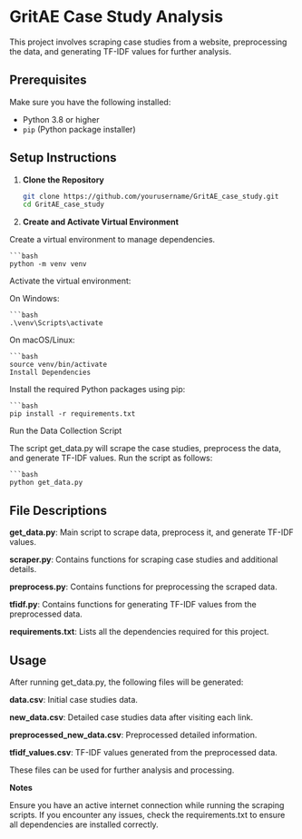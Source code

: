 # GritAE Case Study Analysis

This project involves scraping case studies from a website, preprocessing the data, and generating TF-IDF values for further analysis.

## Prerequisites

Make sure you have the following installed:
- Python 3.8 or higher
- `pip` (Python package installer)

## Setup Instructions

1. **Clone the Repository**

   ```bash
   git clone https://github.com/yourusername/GritAE_case_study.git
   cd GritAE_case_study

2. **Create and Activate Virtual Environment**

Create a virtual environment to manage dependencies.

    ```bash
    python -m venv venv

Activate the virtual environment:

On Windows:

    ```bash
    .\venv\Scripts\activate

On macOS/Linux:

    ```bash
    source venv/bin/activate
    Install Dependencies

Install the required Python packages using pip:

    ```bash
    pip install -r requirements.txt
    
Run the Data Collection Script

The script get_data.py will scrape the case studies, preprocess the data, and generate TF-IDF values. Run the script as follows:

    ```bash
    python get_data.py


## File Descriptions

**get_data.py**: Main script to scrape data, preprocess it, and generate TF-IDF values.

**scraper.py**: Contains functions for scraping case studies and additional details.

**preprocess.py**: Contains functions for preprocessing the scraped data.

**tfidf.py**: Contains functions for generating TF-IDF values from the preprocessed data.

**requirements.txt**: Lists all the dependencies required for this project.

## Usage

After running get_data.py, the following files will be generated:

**data.csv**: Initial case studies data.

**new_data.csv**: Detailed case studies data after visiting each link.

**preprocessed_new_data.csv**: Preprocessed detailed information.

**tfidf_values.csv**: TF-IDF values generated from the preprocessed data.


These files can be used for further analysis and processing.

**Notes**

Ensure you have an active internet connection while running the scraping scripts.
If you encounter any issues, check the requirements.txt to ensure all dependencies are installed correctly.

